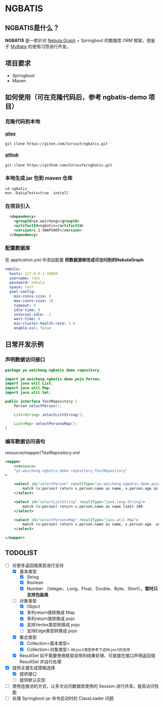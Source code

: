 
# NGBATIS

## NGBATIS是什么？

**NGBATIS** 是一款针对 [Nebula Graph](https://github.com/vesoft-inc/nebula) + Springboot 的数据库 ORM 框架。借鉴于 [MyBatis](https://github.com/mybatis/mybatis-3) 的使用习惯进行开发。

## 项目要求
- Springboot
- Maven

## 如何使用（可在克隆代码后，参考 ngbatis-demo 项目）
### 克隆代码到本地
#### [gitee](https://gitee.com/CorvusY/ngbatis.git)
```shell
git clone https://gitee.com/CorvusY/ngbatis.git
```
#### [github](https://github.com/CorvusYe/ngbatis.git)
```shell
git clone https://github.com/CorvusYe/ngbatis.git
```

### 本地生成 jar 包到 maven 仓库
```shell
cd ngbatis
mvn -DskipTests=true  install
```

### 在项目引入
```xml
  <dependency>
    <groupId>ye.weicheng</groupId>
    <artifactId>ngbatis</artifactId>
    <version>1.1-SNAPSHOT</version>
  </dependency>
```

### 配置数据库
在 application.yml 中添加配置 **将数据源修改成可访问到的NebulaGraph**
```yml
nebula:
  hosts: 127.0.0.1:19669
  username: root
  password: nebula
  space: test
  pool-config:
    min-conns-size: 0
    max-conns-size: 10
    timeout: 0
    idle-time: 0
    interval-idle: -1
    wait-time: 0
    min-cluster-health-rate: 1.0
    enable-ssl: false
```

## 日常开发示例
### 声明数据访问接口
```java
package ye.weicheng.ngbatis.demo.repository;

import ye.weicheng.ngbatis.demo.pojo.Person;
import java.util.List;
import java.util.Map;
import java.util.Set;

public interface TestRepository {
    Person selectPerson();

    List<String> selectListString();

    List<Map> selectPersonsMap();
}

```
### 编写数据访问语句
resource/mapper/TestRepository.xml
```xml
<mapper
    namespace=
    "ye.weicheng.ngbatis.demo.repository.TestRepository"
>

    <select id="selectPerson" resultType="ye.weicheng.ngbatis.demo.pojo.Person">
        match (v:person) return v.person.name as name, v.person.age as age limit 1
    </select>

    <select id="selectListString" resultType="java.lang.String">
        match (v:person) return v.person.name as name limit 100
    </select>

    <select id="selectPersonsMap" resultType="java.util.Map">
        match (v:person) return v.person.name as name, v.person.age  as age limit 100
    </select>

</mapper>
```

## TODOLIST
- [ ] 对更多返回值类型进行支持
  - [x] 基本类型
    - [x] String
    - [x] Boolean
    - [x] Number （Integer、Long、Float、Double、Byte、Short）。**暂时只支持包装类**
  - [ ] 对象类型
    - [x]  Object
      - [x] 多列return值转换成 Map
      - [x] 多列return值转换成 pojo
      - [x] 支持Vertex类型转换成 pojo
      - [ ]  支持Edge类型转换成 pojo
  - [x] 集合类型
      - [x]  Collection<基本类型>
      - [x]  Collection<对象类型> `Object类型参考下述Object的支持`
  - [x] ResultSet 如不需要使用框架自带的结果处理，可直接在接口声明返回值 ResultSet 并自行处理

- [x] 提供主键生成策略选择
  - [x] 提供接口
  - [ ] 提供默认实现
- [ ] 使用连接池的方式，让多次访问数据库使用的 Session 进行共享。提高访问性能
- [ ] 处理 Springboot jar 命令启动时的 ClassLoader 问题
